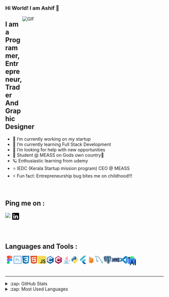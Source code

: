 ### Hi World! I am Ashif 🙌

 <img align="right" alt="GIF" src="https://user-images.githubusercontent.com/71429125/133354455-15843eca-d118-4736-a9f2-0c18172e7e8d.gif" width="450" height="320" />


## I am a Programmer, Entrepreneur, Trader And Graphic Designer

- 🔭 I’m currently working on my startup
- 🌱 I’m currently learning Full Stack Development
- 🤔 I’m looking for help with new opportunities
- 🏫 Student @ MEASS on Gods own country🌴
- 🪐 Enthusiastic learning from udemy
- ⭐ IEDC (Kerala Startup mission program) CEO @ MEASS
- ⚡ Fun fact: Entrepreneurship bug bites me on childhood!!!

<br />

## Ping me on :

[<img align="left" width="22px"  src="https://user-images.githubusercontent.com/71429125/133356236-71b33573-8282-44ec-b97c-9dcb56210fb6.png" />][Instagram]
[<img align="left" width="22px"  src="https://github.com/LukaMel-B/LukaMel-B/blob/main/Linkedin.png?raw=true" />][LinkedIn]


<br />

<br /><br />

## Languages and Tools :

<!-- Enthusiast:Start -->
<img align="left" width="26px"  src="https://raw.githubusercontent.com/devicons/devicon/master/icons/figma/figma-original.svg" />
<img align="left" width="26px"  src="https://raw.githubusercontent.com/devicons/devicon/master/icons/photoshop/photoshop-line.svg" />
<img align="left" width="26px"  src="https://raw.githubusercontent.com/devicons/devicon/master/icons/css3/css3-original.svg" />
<img align="left" width="26px"  src="https://raw.githubusercontent.com/devicons/devicon/master/icons/html5/html5-original.svg" />
<img align="left" width="26px"  src="https://raw.githubusercontent.com/devicons/devicon/master/icons/javascript/javascript-original.svg" />
<img align="left" width="26px"  src="https://raw.githubusercontent.com/devicons/devicon/master/icons/c/c-original.svg" />
<img align="left" width="26px"  src="https://raw.githubusercontent.com/devicons/devicon/master/icons/cplusplus/cplusplus-original.svg" />
<img align="left" width="26px"  src="https://raw.githubusercontent.com/devicons/devicon/master/icons/java/java-original.svg" />
<img align="left" width="26px"  src="https://raw.githubusercontent.com/devicons/devicon/master/icons/python/python-original.svg" />
<img align="left" width="26px"  src="https://raw.githubusercontent.com/devicons/devicon/master/icons/flutter/flutter-original.svg" />
<img align="left" width="26px"  src="https://raw.githubusercontent.com/devicons/devicon/master/icons/firebase/firebase-plain.svg" />
<img align="left" width="26px"  src="https://raw.githubusercontent.com/devicons/devicon/master/icons/mysql/mysql-original.svg" />
<img align="left" width="26px"  src="https://raw.githubusercontent.com/devicons/devicon/master/icons/postgresql/postgresql-original.svg" />
<img align="left" width="26px"  src="https://raw.githubusercontent.com/devicons/devicon/master/icons/php/php-original.svg" />
<img align="left" width="26px"  src="https://raw.githubusercontent.com/devicons/devicon/master/icons/vscode/vscode-original.svg" />
<img align="left" width="26px"  src="https://github.com/LukaMel-B/LukaMel-B/blob/main/Android.png?raw=true" />
<!-- Enthusiast:Start -->

<br /><br />
<br />

---

<details>
  <summary>:zap: GitHub Stats</summary>

  <img align="left" alt="LukaMel-B's GitHub Stats" src="https://github-readme-stats.vercel.app/api?username=rashi-ash&show_icons=true&hide_border=true" />

</details>

<details>
  <summary>:zap: Most Used Languages</summary>

<img align="left" alt="Anna's GitHub Top Languages" src="https://github-readme-stats.vercel.app/api/top-langs/?username=rashi-ash" />

</details>

[LinkedIn]: https://www.linkedin.com/in/ashifma/
[instagram]: https://www.instagram.com/ashif_m.a/
